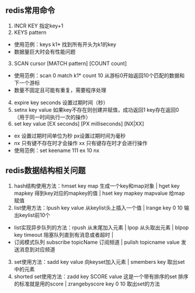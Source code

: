 ## redis常用命令
1. INCR KEY  指定key+1
2. KEYS pattern 
- 使用范例：keys k1*  找到所有开头为k1的key
- 数据量巨大时会有性能问题
3. SCAN cursor [MATCH pattern] [COUNT count]
- 使用范例：scan 0 match k1* count 10 从游标0开始返回10个匹配的数据和下一个游标
- 数量不固定且可能有重复，需要程序处理
4. expire key seconds 设置过期时间（秒）
5. setnx key value 如果key不存在则创建并赋值，成功返回1 key存在返回0 （用于同一时间执行一次的操作）
6. set key value [EX seconds] [PX milliseconds] [NX|XX]
- ex 设置过期时间单位为秒 px设置过期时间为毫秒
- nx 只有键不存在时才会操作 xx 只有键存在时才会进行操作
- 使用范例：set keename 111 ex 10 nx
## redis数据结构相关问题
1. hash结构使用方法：hmset key map  生成一个key和map对象 | hget key mapkey 得到key对应的mapkey的值 | hset key mapkey mapvalue 给map赋值
2. list使用方法：lpush key value 从keylist头上插入一个值 | lrange key 0 10 输出keylist前10个 
 - list实现异步队列的方法：rpush 从末尾加入元素 | lpop 从头取出元素 | blpop key timeout 阻塞队列直到有消息或者超时 | 
 - 订阅模式队列  subscribe topicName 订阅频道 | pulish topicname value 发送消息到对应频道
3. set使用方法：sadd key value 向keyset加入元素 | smembers key 取出set中的元素
4. shorted set使用方法：zadd key SCORE value 这是一个带有排序的set 排序的标准就是用的score | zrangebyscore key 0 10 取出set的方法
